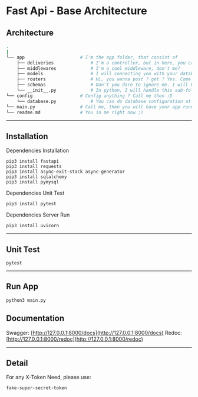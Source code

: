 # Fast Api - Base Architecture

## Architecture
```bash
.
|
└── app                     # I'm the app folder, that consist of
    ├── deliveries              # I'm a controller, but in here, you can call me delivery :)
    ├── middlewares             # I'm a cool middleware, don't me?
    ├── models                  # I will connecting you with your database structure
    ├── routers                 # Hi, you wanna post ? get ? Yes. Come at me :)
    ├── schemas                 # Don't you dare to ignore me. I will help your structure
    └── __init__.py             # In python, I will handle this sub-folder, so that you can easily calling them
└── config                  # Config anything ? Call me then :D
    └── database.py             # You can do database configuration at me. Remember that!
└── main.py                 # Call me, then you will have your app running :3
└── readme.md               # You in me right now ;)
```

------

## Installation

Dependencies Installation
```console
pip3 install fastapi
pip3 install requests
pip3 install async-exit-stack async-generator
pip3 install sqlalchemy
pip3 install pymysql
```

Dependencies Unit Test
```console
pip3 install pytest
```

Dependencies Server Run
```console
pip3 install uvicorn
```

------

## Unit Test
```console
pytest
```

------

## Run App
```console
python3 main.py
```

## Documentation

Swagger: [http://127.0.0.1:8000/docs](http://127.0.0.1:8000/docs) 
Redoc: [http://127.0.0.1:8000/redoc](http://127.0.0.1:8000/redoc)

------

## Detail
For any X-Token Need, please use:
```
fake-super-secret-token
```
